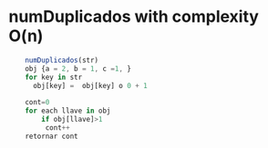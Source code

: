 # numDuplicados with complexity O(n)
```javascript
    numDuplicados(str)
    obj {a = 2, b = 1, c =1, }
    for key in str
      obj[key] =  obj[key] o 0 + 1
    
    cont=0
    for each llave in obj
        if obj[llave]>1
         cont++
    retornar cont 
```
